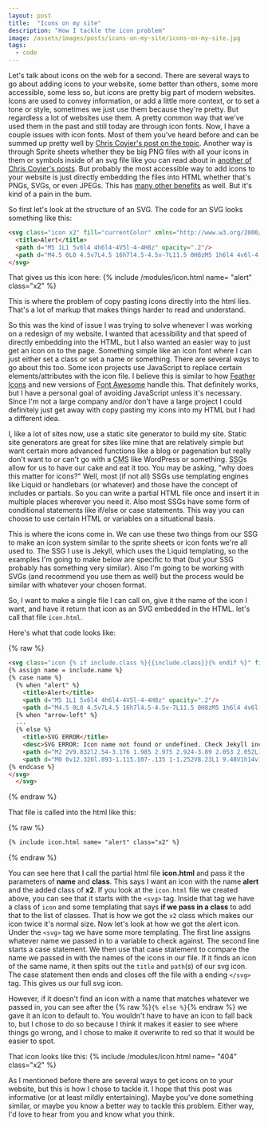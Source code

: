 ```yaml
---
layout: post
title:  "Icons on my site"
description: "How I tackle the icon problem"
image: /assets/images/posts/icons-on-my-site/icons-on-my-site.jpg
tags:
  - code
---
```


<span class="first-letter">L</span>et's talk about icons on the web for a second. There are several ways to go about adding icons to your website, some better than others, some more accessible, some less so, but icons are pretty big part of modern websites. Icons are used to convey information, or add a little more context, or to set a tone or style, sometimes we just use them because they're pretty. But regardless a lot of websites use them. A pretty common way that we've used them in the past and still today are through icon fonts. Now, I have a couple issues with icon fonts. Most of them you've heard before and can be summed up pretty well by [Chris Coyier's post on the topic](https://css-tricks.com/icon-fonts-vs-svg/). Another way is through Sprite sheets whether they be big PNG files with all your icons in them or symbols inside of an svg file like you can read about in [another of Chris Coyier's posts](https://css-tricks.com/svg-sprites-use-better-icon-fonts/). But probably the most accessible way to add icons to your website is just directly embedding the files into HTML whether that's PNGs, SVGs, or even JPEGs. This has [many other benefits](https://css-tricks.com/pretty-good-svg-icon-system/) as well. But it's kind of a pain in the bum.

So first let's look at the structure of an SVG. The code for an SVG looks something like this:

```html
<svg class="icon x2" fill="currentColor" xmlns="http://www.w3.org/2000/svg" viewBox="0 0 16 16" height="16px" width="16px">
  <title>Alert</title>
  <path d="M5 1L1 5v6l4 4h6l4-4V5l-4-4H8z" opacity=".2"/>
  <path d="M4.5 0L0 4.5v7L4.5 16h7l4.5-4.5v-7L11.5 0H8zM5 1h6l4 4v6l-4 4H5l-4-4V5l4-4zm2 1.992V9h2V7l.002-.008v-4h-2zM7 10v2h2v-.93a.999.999 0 000-.125V10z"/>
</svg>
```
<p>That gives us this icon here:
 {% include /modules/icon.html name= "alert" class="x2" %}</p>

This is where the problem of copy pasting icons directly into the html lies. That's a lot of markup that makes things harder to read and understand.

So this was the kind of issue I was trying to solve whenever I was working on a redesign of my website. I wanted that acessibility and that speed of directly embedding into the HTML, but I also wanted an easier way to just get an icon on to the page. Something simple like an icon font where I can just either set a class or set a name or something. There are several ways to go about this too. Some icon projects use JavaScript to replace certain elements/attributes with the icon file. I believe this is similar to how [Feather Icons](https://feathericons.com/) and new versions of [Font Awesome](https://fontawesome.com/) handle this. That definitely works, but I have a personal goal of avoiding JavaScript unless it's necessary. Since I'm not a large company and/or don't have a large project I could definitely just get away with copy pasting my icons into my HTML but I had a different idea.

I, like a lot of sites now, use a static site generator to build my site. Static site generators are great for sites like mine that are relatively simple but want certain more advanced functions like a blog or pagenation but really don't want to or can't go with a <abbr title="Content Management System">CMS</abbr> like WordPress or something. <abbr title="Static Site Generator">SSG</abbr>s allow for us to have our cake and eat it too. You may be asking, "why does this matter for icons?" Well, most (if not all) SSGs use templating engines like Liquid or handlebars (or whatever) and those have the concept of includes or partials. So you can write a partial HTML file once and insert it in multiple places wherever you need it. Also most SSGs have some form of conditional statements like if/else or case statements. This way you can choose to use certain HTML or variables on a situational basis.

This is where the icons come in. We can use these two things from our SSG to make an icon system similar to the sprite sheets or icon fonts we're all used to. The SSG I use is Jekyll, which uses the Liquid templating, so the examples I'm going to make below are specific to that (but your SSG probably has something very similar). Also I'm going to be working with SVGs (and recommend you use them as well) but the process would be similar with whatever your chosen format.

So, I want to make a single file I can call on, give it the name of the icon I want, and have it return that icon as an SVG embedded in the HTML. let's call that file `icon.html`.

Here's what that code looks like:

{% raw %}
```html
<svg class="icon {% if include.class %}{{include.class}}{% endif %}" fill="currentColor" xmlns="http://www.w3.org/2000/svg" viewBox="0 0 16 16" height="16px" width="16px">
{% assign name = include.name %}
{% case name %}
  {% when "alert" %}
    <title>Alert</title>
    <path d="M5 1L1 5v6l4 4h6l4-4V5l-4-4H8z" opacity=".2"/>
    <path d="M4.5 0L0 4.5v7L4.5 16h7l4.5-4.5v-7L11.5 0H8zM5 1h6l4 4v6l-4 4H5l-4-4V5l4-4zm2 1.992V9h2V7l.002-.008v-4h-2zM7 10v2h2v-.93a.999.999 0 000-.125V10z"/>
  {% when "arrow-left" %}
  ...
  {% else %}
    <title>SVG ERROR</title>
    <desc>SVG ERROR: Icon name not found or undefined. Check Jekyll include declaration.</desc>
    <path d="M2 2V9.832l2.54-3.176 1.985 2.975 2.924-3.89 2.053 2.052L14 5.295V2.002zm12 4.709l-2.498 2.5-1.95-1.95-3.077 4.104-2.016-3.017L2 11.424V14h12V8.123z" opacity=".2" fill="red"/>
    <path d="M0 0v12.326l.893-1.115.107-.135 1-1.252V8.23L1 9.48V1h14v1.885l-1 1V2.002L2.025 2V9.832L3 8.613V3h10v3.32l1-1V5.3l1.855-1.855-.003-.004.148-.148V0zm7.959 4a2.997 2.997 0 00-2.998 2.998c0 .102.02.198.03.297l1.556 2.332.006.002L9.475 5.74l1.46 1.461c.005-.068.02-.133.02-.203A2.997 2.997 0 007.96 4zM16 4.71l-.85.85-.002-.001L14 6.707V6.734l-1 1V13h-1v-1c0-1.108-.892-2-2-2H7.523L6.5 11.363l-.885-1.324A1.993 1.993 0 004 12v1H3v-2.797l-.975 1.22V14H14V8.123l1-1V15H1v-.734l1-1.252V11.42l-1 1.25-.889 1.111L0 13.92V16h16zM9.578 7.26L7.557 9.953c.133.018.264.041.402.041a2.988 2.988 0 002.678-1.676z" fill="red"/>
{% endcase %}
</svg>
  </svg>
```
{% endraw %}

That file is called into the html like this:

{% raw %}
```html
{% include icon.html name= "alert" class="x2" %}
```
{% endraw %}

You can see here that I call the partial html file **icon.html** and pass it the parameters of **name** and **class**. This says I want an icon with the name **alert** and the added class of **x2**. If you look at the `icon.html` file we created above, you can see that it starts with the `<svg>` tag. Inside that tag we have a class of `icon` and some templating that says **if we pass in a class** to add that to the list of classes. That is how we got the `x2` class which makes our icon twice it's normal size. Now let's look at how we got the alert icon. Under the `<svg>` tag we have some more templating. The first line assigns whatever name we passed in to a variable to check against. The second line starts a case statement. We then use that case statement to compare the name we passed in with the names of the icons in our file. If it finds an icon of the same name, it then spits out the `title` and `path`(s) of our svg icon. The case statement then ends and closes off the file with a ending `</svg>` tag. This gives us our full svg icon.

However, if it doesn't find an icon with a name that matches whatever we passed in, you can see after the {% raw %}`{% else %}`{% endraw %} we gave it an icon to default to. You wouldn't have to have an icon to fall back to, but I chose to do so because I think it makes it easier to see where things go wrong, and I chose to make it overwrite to red so that it would be easier to spot.

<p>That icon looks like this:
 {% include /modules/icon.html name= "404" class="x2" %}</p>

As I mentioned before there are several ways to get icons on to your website, but this is how I chose to tackle it. I hope that this post was informative (or at least mildly entertaining). Maybe you've done something similar, or maybe you know a better way to tackle this problem. Either way, I'd love to hear from you and know what you think.
